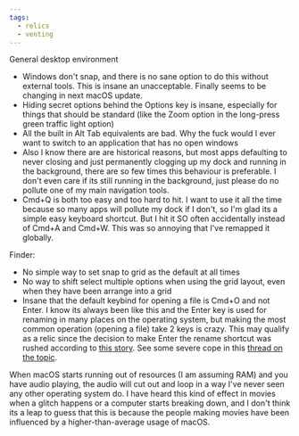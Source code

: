 ```yaml
---
tags:
  - relics
  - venting
---
```


General desktop environment

- Windows don't snap, and there is no sane option to do this without external tools. This is insane an unacceptable. Finally seems to be changing in next macOS update.
- Hiding secret options behind the Options key is insane, especially for things that should be standard (like the Zoom option in the long-press green traffic light option)
- All the built in Alt Tab equivalents are bad.  Why the fuck would I ever want to switch to an application that has no open windows
- Also I know there are are historical reasons, but most apps defaulting to never closing and just permanently clogging up my dock and running in the background, there are so few times this behaviour is preferable.  I don't even care if its still running in the background, just please do no pollute one of my main navigation tools.
- Cmd+Q is both too easy and too hard to hit. I want to use it all the time because so many apps will pollute my dock if I don't, so I'm glad its a simple easy keyboard shortcut.  But I hit it SO often accidentally instead of Cmd+A and Cmd+W. This was so annoying that I've remapped it globally.

Finder:

- No simple way to set snap to grid as the default at all times
- No way to shift select multiple options when using the grid layout, even when they have been arrange into a grid
- Insane that the default keybind for opening a file is Cmd+O and not Enter.  I know its always been like this and the Enter key is used for renaming in many places on the operating system, but making the most common operation (opening a file) take 2 keys is crazy.  This may qualify as a relic since the decision to make Enter the rename shortcut was rushed according to [this story](https://www.folklore.org/A_Floppy_named_lsadkfjalhkjh.html).  See some severe cope in this [thread on the topic](https://www.folklore.org/A_Floppy_named_lsadkfjalhkjh.html).

When macOS starts running out of resources (I am assuming RAM) and you have audio playing, the audio will cut out and loop in a way I've never seen any other operating system do. I have heard this kind of effect in movies when a glitch happens or a computer starts breaking down, and I don't think its a leap to guess that this is because the people making movies have been influenced by a higher-than-average usage of macOS.